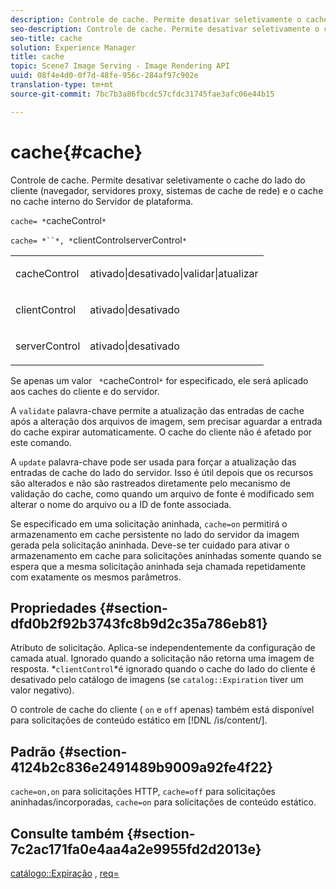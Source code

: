 ```yaml
---
description: Controle de cache. Permite desativar seletivamente o cache do lado do cliente (navegador, servidores proxy, sistemas de cache de rede) e o cache no cache interno do Servidor de plataforma.
seo-description: Controle de cache. Permite desativar seletivamente o cache do lado do cliente (navegador, servidores proxy, sistemas de cache de rede) e o cache no cache interno do Servidor de plataforma.
seo-title: cache
solution: Experience Manager
title: cache
topic: Scene7 Image Serving - Image Rendering API
uuid: 08f4e4d0-0f7d-48fe-956c-284af97c902e
translation-type: tm+mt
source-git-commit: 7bc7b3a86fbcdc57cfdc31745fae3afc06e44b15

---
```



# cache{#cache}

Controle de cache. Permite desativar seletivamente o cache do lado do cliente (navegador, servidores proxy, sistemas de cache de rede) e o cache no cache interno do Servidor de plataforma.

`cache= *`cacheControl`*`

`cache= *``*, *`clientControlserverControl`*`

<table id="simpletable_70ACECAEA02F400C83B598FA13F1D00B"> 
 <tr class="strow"> 
  <td class="stentry"> <p><span class="codeph"> <span class="varname"> cacheControl</span></span> </p> </td> 
  <td class="stentry"> <p><span class="codeph"> ativado|desativado|validar|atualizar</span> </p> </td> 
 </tr> 
 <tr class="strow"> 
  <td class="stentry"> <p><span class="codeph"> <span class="varname"> clientControl</span></span> </p></td> 
  <td class="stentry"> <p><span class="codeph"> ativado|desativado</span> </p></td> 
 </tr> 
 <tr class="strow"> 
  <td class="stentry"> <p><span class="codeph"> <span class="varname"> serverControl</span></span> </p></td> 
  <td class="stentry"> <p><span class="codeph"> ativado|desativado</span> </p></td> 
 </tr> 
</table>

Se apenas um valor ` *`cacheControl`*` for especificado, ele será aplicado aos caches do cliente e do servidor.

A `validate` palavra-chave permite a atualização das entradas de cache após a alteração dos arquivos de imagem, sem precisar aguardar a entrada do cache expirar automaticamente. O cache do cliente não é afetado por este comando.

A `update` palavra-chave pode ser usada para forçar a atualização das entradas de cache do lado do servidor. Isso é útil depois que os recursos são alterados e não são rastreados diretamente pelo mecanismo de validação do cache, como quando um arquivo de fonte é modificado sem alterar o nome do arquivo ou a ID de fonte associada.

Se especificado em uma solicitação aninhada, `cache=on` permitirá o armazenamento em cache persistente no lado do servidor da imagem gerada pela solicitação aninhada. Deve-se ter cuidado para ativar o armazenamento em cache para solicitações aninhadas somente quando se espera que a mesma solicitação aninhada seja chamada repetidamente com exatamente os mesmos parâmetros.

## Propriedades {#section-dfd0b2f92b3743fc8b9d2c35a786eb81}

Atributo de solicitação. Aplica-se independentemente da configuração de camada atual. Ignorado quando a solicitação não retorna uma imagem de resposta. *`clientControl`*é ignorado quando o cache do lado do cliente é desativado pelo catálogo de imagens (se `catalog::Expiration` tiver um valor negativo).

O controle de cache do cliente ( `on` e `off` apenas) também está disponível para solicitações de conteúdo estático em [!DNL /is/content/].

## Padrão {#section-4124b2c836e2491489b9009a92fe4f22}

`cache=on,on` para solicitações HTTP, `cache=off` para solicitações aninhadas/incorporadas, `cache=on` para solicitações de conteúdo estático.

## Consulte também {#section-7c2ac171fa0e4aa4a2e9955fd2d2013e}

[catálogo::Expiração](../../../../../is-api/image-catalog/image-serving-api-ref/c-image-catalog-reference/c-image-svg-data-reference/c-image-data-reference/r-expiration-cat.md#reference-a7afd668ecbb4d2da65d86259aa6a28a) , [req=](../../../../../is-api/http-ref/image-serving-api-ref/c-http-protocol-reference/c-command-reference/r-req/r-req.md#reference-907cdb4a97034db7ad94695f25552e76)
